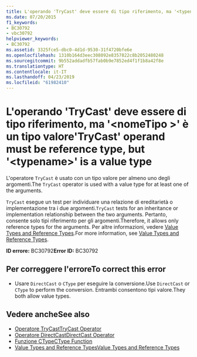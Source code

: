 ```yaml
---
title: L'operando 'TryCast' deve essere di tipo riferimento, ma '<typename>' è un tipo valore
ms.date: 07/20/2015
f1_keywords:
- BC30792
- vbc30792
helpviewer_keywords:
- BC30792
ms.assetid: 3325fce5-dbc0-4d1d-9530-31f4720bfe6e
ms.openlocfilehash: 1310b164d3eec308092e8357822c8b2052480248
ms.sourcegitcommit: 9b552addadfb57fab0b9e7852ed4f1f1b8a42f8e
ms.translationtype: HT
ms.contentlocale: it-IT
ms.lasthandoff: 04/23/2019
ms.locfileid: "61982410"
---
```

# <a name="trycast-operand-must-be-reference-type-but-typename-is-a-value-type"></a><span data-ttu-id="47c13-102">L'operando 'TryCast' deve essere di tipo riferimento, ma '\<nomeTipo >' è un tipo valore</span><span class="sxs-lookup"><span data-stu-id="47c13-102">'TryCast' operand must be reference type, but '\<typename>' is a value type</span></span>
<span data-ttu-id="47c13-103">L'operatore `TryCast` è usato con un tipo valore per almeno uno degli argomenti.</span><span class="sxs-lookup"><span data-stu-id="47c13-103">The `TryCast` operator is used with a value type for at least one of the arguments.</span></span>  
  
 <span data-ttu-id="47c13-104">`TryCast` esegue un test per individuare una relazione di ereditarietà o implementazione tra i due argomenti.</span><span class="sxs-lookup"><span data-stu-id="47c13-104">`TryCast` tests for an inheritance or implementation relationship between the two arguments.</span></span> <span data-ttu-id="47c13-105">Pertanto, consente solo tipi riferimento per gli argomenti.</span><span class="sxs-lookup"><span data-stu-id="47c13-105">Therefore, it allows only reference types for the arguments.</span></span> <span data-ttu-id="47c13-106">Per altre informazioni, vedere [Value Types and Reference Types](../../visual-basic/programming-guide/language-features/data-types/value-types-and-reference-types.md).</span><span class="sxs-lookup"><span data-stu-id="47c13-106">For more information, see [Value Types and Reference Types](../../visual-basic/programming-guide/language-features/data-types/value-types-and-reference-types.md).</span></span>  
  
 <span data-ttu-id="47c13-107">**ID errore:** BC30792</span><span class="sxs-lookup"><span data-stu-id="47c13-107">**Error ID:** BC30792</span></span>  
  
## <a name="to-correct-this-error"></a><span data-ttu-id="47c13-108">Per correggere l'errore</span><span class="sxs-lookup"><span data-stu-id="47c13-108">To correct this error</span></span>  
  
- <span data-ttu-id="47c13-109">Usare `DirectCast` o `CType` per eseguire la conversione.</span><span class="sxs-lookup"><span data-stu-id="47c13-109">Use `DirectCast` or `CType` to perform the conversion.</span></span> <span data-ttu-id="47c13-110">Entrambi consentono tipi valore.</span><span class="sxs-lookup"><span data-stu-id="47c13-110">They both allow value types.</span></span>  
  
## <a name="see-also"></a><span data-ttu-id="47c13-111">Vedere anche</span><span class="sxs-lookup"><span data-stu-id="47c13-111">See also</span></span>

- [<span data-ttu-id="47c13-112">Operatore TryCast</span><span class="sxs-lookup"><span data-stu-id="47c13-112">TryCast Operator</span></span>](../../visual-basic/language-reference/operators/trycast-operator.md)
- [<span data-ttu-id="47c13-113">Operatore DirectCast</span><span class="sxs-lookup"><span data-stu-id="47c13-113">DirectCast Operator</span></span>](../../visual-basic/language-reference/operators/directcast-operator.md)
- [<span data-ttu-id="47c13-114">Funzione CType</span><span class="sxs-lookup"><span data-stu-id="47c13-114">CType Function</span></span>](../../visual-basic/language-reference/functions/ctype-function.md)
- [<span data-ttu-id="47c13-115">Value Types and Reference Types</span><span class="sxs-lookup"><span data-stu-id="47c13-115">Value Types and Reference Types</span></span>](../../visual-basic/programming-guide/language-features/data-types/value-types-and-reference-types.md)
